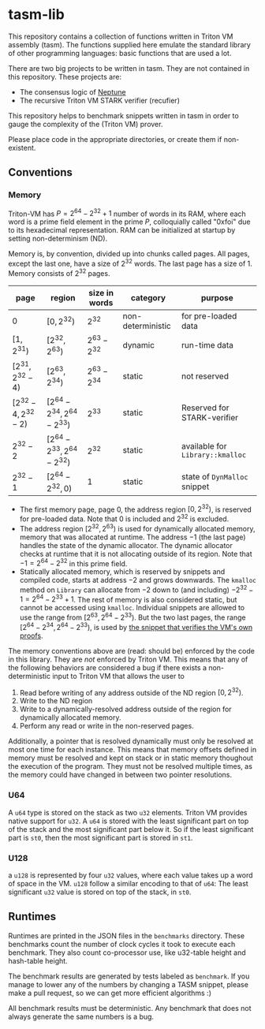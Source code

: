 # tasm-lib

This repository contains a collection of functions written in Triton VM assembly (tasm). The functions supplied here emulate the standard library of other programming languages: basic functions that are used a lot.

There are two big projects to be written in tasm. They are not contained in this repository. These projects are:
 - The consensus logic of [Neptune](https://neptune.cash/)
 - The recursive Triton VM STARK verifier (recufier)

This repository helps to benchmark snippets written in tasm in order to gauge the complexity of the (Triton VM) prover.

Please place code in the appropriate directories, or create them if non-existent.

## Conventions
### Memory
Triton-VM has $P = 2^{64} - 2^{32} + 1$ number of words in its RAM, where each word is a prime field element in the prime $P$, colloquially called "0xfoi" due to its hexadecimal representation. RAM can be initialized at startup by setting non-determinism (ND).

Memory is, by convention, divided up into chunks called pages. All pages, except the last one, have a size of $2^{32}$ words. The last page has a size of $1$. Memory consists of $2^{32}$ pages.

| page                   | region                           | size in words   | category          | purpose                          |
|------------------------|----------------------------------|-----------------|-------------------|----------------------------------|
| $0$                    | $[0, 2^{32})$                    | $2^{32}$        | non-deterministic | for pre-loaded data              |
| $[1,2^{31})$           | $[2^{32}, 2^{63})$               | $2^{63}-2^{32}$ | dynamic           | run-time data                    |
| $[2^{31},2^{32}-4)$    | $[2^{63}, 2^{34})$               | $2^{63}-2^{34}$ | static            | not reserved                     |
| $[2^{32}-4, 2^{32}-2)$ | $[2^{64}-2^{34},2^{64}-2^{33})$  | $2^{33}$        | static            | Reserved for STARK-verifier      |
| $2^{32}-2$             | $[2^{64}-2^{33}, 2^{64}-2^{32})$ | $2^{32}$        | static            | available for `Library::kmalloc` |
| $2^{32}-1$             | $[2^{64}-2^{32}, 0)$             | $1$             | static            | state of `DynMalloc` snippet     |


- The first memory page, page 0, the address region $[0, 2^{32})$, is reserved for pre-loaded data. Note that $0$ is included and $2^{32}$ is excluded.
- The address region $[2^{32}, 2^{63})$ is used for dynamically allocated memory, memory that was allocated at runtime. The address $-1$ (the last page) handles the state of the dynamic allocator. The dynamic allocator checks at runtime that it is not allocating outside of its region. Note that $-1 = 2^{64} - 2^{32}$ in this prime field.
- Statically allocated memory, which is reserved by snippets and compiled code, starts at address $-2$ and grows downwards. The `kmalloc` method on `Library` can allocate from $-2$ down to (and including) $-2^{32}-1 = 2^{64}-2^{33}+1$. The rest of memory is also considered static, but cannot be accessed using `kmalloc`. Individual snippets are allowed to use the range from $[2^{63}, 2^{64}-2^{33})$. But the two last pages, the range $[2^{64}-2^{34},2^{64}-2^{33})$, is used by [the snippet that verifies the VM's own proofs](https://github.com/TritonVM/tasm-lib/blob/master/tasm-lib/src/verifier/stark_verify.rs).

The memory conventions above are (read: should be) enforced by the code in this library. They are *not* enforced by Triton VM. This means that any of the following behaviors are considered a bug if there exists a non-deterministic input to Triton VM that allows the user to
1. Read before writing of any address outside of the ND region $[0, 2^{32})$.
2. Write to the ND region
3. Write to a dynamically-resolved address outside of the region for dynamically allocated memory.
4. Perform any read or write in the non-reserved pages.

Additionally, a pointer that is resolved dynamically must only be resolved at most one time for each instance. This means that memory offsets defined in memory must be resolved and kept on stack or in static memory thoughout the execution of the program. They must not be resolved multiple times, as the memory could have changed in between two pointer resolutions.

### U64
A `u64` type is stored on the stack as two `u32` elements. Triton VM provides native support for `u32`. A `u64` is stored with the least significant part on top of the stack and the most significant part below it. So if the least significant part is `st0`, then the most significant part is stored in `st1`.

### U128
a `u128` is represented by four `u32` values, where each value takes up a word of space in the VM. `u128` follow a similar encoding to that of `u64`: The least significant `u32` value is stored on top of the stack, in `st0`.

## Runtimes
Runtimes are printed in the JSON files in the `benchmarks` directory. These benchmarks count the number of clock cycles it took to execute each benchmark. They also count co-processor use, like u32-table height and hash-table height.

The benchmark results are generated by tests labeled as `benchmark`. If you manage to lower any of the numbers by changing a TASM snippet, please make a pull request, so we can get more efficient algorithms :)

All benchmark results must be deterministic. Any benchmark that does not always generate the same numbers is a bug.
